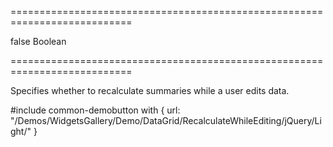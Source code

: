 ===========================================================================
<!--default-->false<!--/default-->
<!--type-->Boolean<!--/type-->
===========================================================================

<!--shortDescription-->
Specifies whether to recalculate summaries while a user edits data.
<!--/shortDescription-->

<!--fullDescription-->
#include common-demobutton with {
    url: "/Demos/WidgetsGallery/Demo/DataGrid/RecalculateWhileEditing/jQuery/Light/"
}
<!--/fullDescription-->